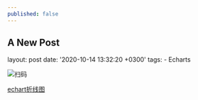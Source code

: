 ```yaml
---
published: false
---
```

## A New Post

layout: post
date: '2020-10-14 13:32:20 +0300'
tags: 
	- Echarts
    
![扫码]({{site.baseurl}}/assets/img/demo/202007/2020-07-14_00001.png)

[echart折线图](https://sl17.github.io/layout/echarts-line.html)